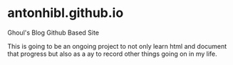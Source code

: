 # antonhibl.github.io
Ghoul's Blog Github Based Site

This is going to be an ongoing project to not only learn html and document that progress but also as a ay to record other things going on in my life.
